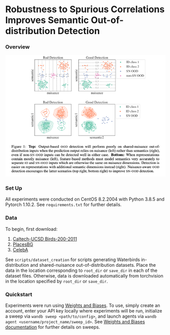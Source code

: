 # Robustness to Spurious Correlations Improves Semantic Out-of-distribution Detection

### Overview
![](fig1.png)

### Set Up
All experiments were conducted on CentOS 8.2.2004 with Python 3.8.5 and Pytorch 1.10.2. See `requirements.txt` for further details.

### Data
To begin, first download:
1. [Caltech-UCSD Birds-200-2011](https://vision.cornell.edu/se3/caltech-ucsd-birds-200/)
2. [PlacesBG](http://places2.csail.mit.edu/download.html)
3. [CelebA](http://mmlab.ie.cuhk.edu.hk/projects/CelebA.html)

See `scripts/dataset_creation` for scripts generating Waterbirds in-distribution and shared-nuisance out-of-distribution datasets. Place the data in the location corresponding to `root_dir` or `save_dir` in each of the dataset files. Otherwise, data is downloaded automatically from torchvision in the location specified by `root_dir` or `save_dir`.

### Quickstart
Experiments were run using [Weights and Biases](https://wandb.ai/site). To use, simply create an account, enter your API key locally where experiments will be run, initialize a sweep via `wandb sweep <path/to/config>`, and launch agents via `wandb agent <username/project_name/sweep_id>`. See [Weights and Biases documentation](https://docs.wandb.ai/guides/sweeps/quickstart#4.-launch-agent-s) for further details on sweeps.

